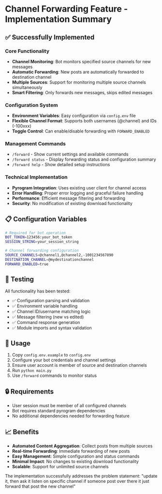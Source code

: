 # Channel Forwarding Feature - Implementation Summary

## ✅ Successfully Implemented

### Core Functionality
- **Channel Monitoring**: Bot monitors specified source channels for new messages
- **Automatic Forwarding**: New posts are automatically forwarded to destination channel  
- **Multiple Sources**: Support for monitoring multiple source channels simultaneously
- **Smart Filtering**: Only forwards new messages, skips edited messages

### Configuration System
- **Environment Variables**: Easy configuration via `config.env` file
- **Flexible Channel Format**: Supports both usernames (@channel) and IDs (-100xxx)
- **Toggle Control**: Can enable/disable forwarding with `FORWARD_ENABLED`

### Management Commands
- `/forward` - Show current settings and available commands
- `/forward status` - Display forwarding status and configuration summary
- `/forward help` - Show detailed setup instructions

### Technical Implementation  
- **Pyrogram Integration**: Uses existing user client for channel access
- **Error Handling**: Proper error logging and graceful failure handling
- **Performance**: Efficient message filtering and forwarding
- **Security**: No modification of existing download functionality

## 📋 Configuration Variables

```bash
# Required for bot operation
BOT_TOKEN=123456:your_bot_token
SESSION_STRING=your_session_string

# Channel forwarding configuration
SOURCE_CHANNELS=@channel1,@channel2,-1001234567890
DESTINATION_CHANNEL=@mydestinationchannel
FORWARD_ENABLED=true
```

## 🧪 Testing

All functionality has been tested:
- ✅ Configuration parsing and validation
- ✅ Environment variable handling
- ✅ Channel ID/username matching logic  
- ✅ Message filtering (new vs edited)
- ✅ Command response generation
- ✅ Module imports and syntax validation

## 🚀 Usage

1. Copy `config.env.example` to `config.env`
2. Configure your bot credentials and channel settings
3. Ensure user account is member of source and destination channels
4. Run `python main.py`
5. Use `/forward` commands to monitor status

## 🔒 Requirements

- User session must be member of all configured channels
- Bot requires standard pyrogram dependencies
- No additional dependencies needed for forwarding feature

## 📈 Benefits

- **Automated Content Aggregation**: Collect posts from multiple sources
- **Real-time Forwarding**: Immediate forwarding of new posts
- **Easy Management**: Simple configuration and status commands
- **Minimal Impact**: No changes to existing download functionality
- **Scalable**: Support for unlimited source channels

The implementation successfully addresses the problem statement: "update it, then ask it listen on specific channel if someone post over there it just forward that post the new channel"